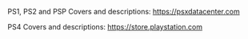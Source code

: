 PS1, PS2 and PSP Covers and descriptions:
https://psxdatacenter.com

PS4 Covers and descriptions:
https://store.playstation.com
